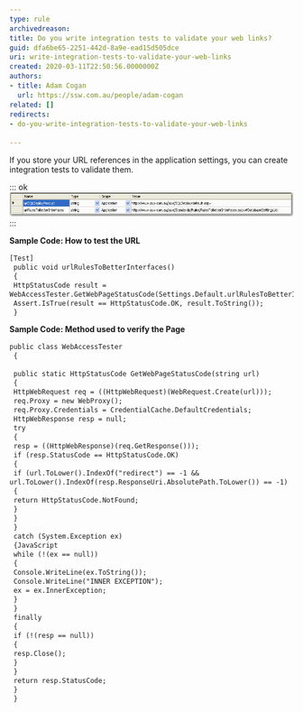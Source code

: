 ```yaml
---
type: rule
archivedreason: 
title: Do you write integration tests to validate your web links?
guid: dfa6be65-2251-442d-8a9e-ead15d505dce
uri: write-integration-tests-to-validate-your-web-links
created: 2020-03-11T22:50:56.0000000Z
authors:
- title: Adam Cogan
  url: https://ssw.com.au/people/adam-cogan
related: []
redirects:
- do-you-write-integration-tests-to-validate-your-web-links

---
```


If you store your URL references in the application settings, you can create integration tests to validate them.

<!--endintro-->


::: ok  
![Figure: URL for link stored in application settings](testURLSettings.gif)  
:::

**Sample Code: How to test the URL**



```
[Test]
 public void urlRulesToBetterInterfaces()
 {
 HttpStatusCode result = WebAccessTester.GetWebPageStatusCode(Settings.Default.urlRulesToBetterInterfaces);
 Assert.IsTrue(result == HttpStatusCode.OK, result.ToString());
 }
```



**Sample Code: Method used to verify the Page**



```
public class WebAccessTester
 { 
   
 public static HttpStatusCode GetWebPageStatusCode(string url)
 {
 HttpWebRequest req = ((HttpWebRequest)(WebRequest.Create(url)));
 req.Proxy = new WebProxy();
 req.Proxy.Credentials = CredentialCache.DefaultCredentials;
 HttpWebResponse resp = null;
 try
 {
 resp = ((HttpWebResponse)(req.GetResponse()));
 if (resp.StatusCode == HttpStatusCode.OK)
 {
 if (url.ToLower().IndexOf("redirect") == -1 && url.ToLower().IndexOf(resp.ResponseUri.AbsolutePath.ToLower()) == -1)
 {
 return HttpStatusCode.NotFound;
 }
 }
 }
 catch (System.Exception ex)
 {JavaScript
 while (!(ex == null))
 {
 Console.WriteLine(ex.ToString());
 Console.WriteLine("INNER EXCEPTION");
 ex = ex.InnerException;
 }
 }
 finally
 {
 if (!(resp == null))
 {
 resp.Close();
 }
 }
 return resp.StatusCode;
 }
 }
```
